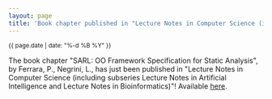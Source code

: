 ```yaml
---
layout: page
title: 'Book chapter published in "Lecture Notes in Computer Science (including subseries Lecture Notes in Artificial Intelligence and Lecture Notes in Bioinformatics)"'
---
```


<small>{{ page.date | date: "%-d %B %Y" }}</small>

The book chapter "SARL: OO Framework Specification for Static Analysis", by Ferrara, P., Negrini, L., has just been published in "Lecture Notes in Computer Science (including subseries Lecture Notes in Artificial Intelligence and Lecture Notes in Bioinformatics)"! Available [here](https://doi.org/10.1007/978-3-030-63618-0_1).
